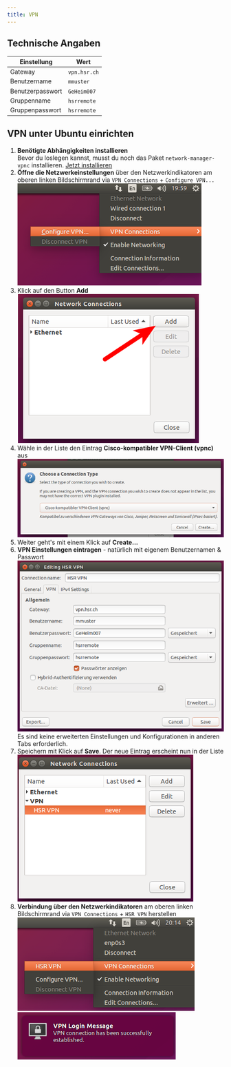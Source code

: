 ```yaml
---
title: VPN
---
```

## Technische Angaben

Einstellung | Wert
----------- | ----
Gateway | ```vpn.hsr.ch```
Benutzername | ```mmuster```
Benutzerpasswort | ```GeHeim007```
Gruppenname | ```hsrremote```
Gruppenpasswort | ```hsrremote```


## VPN unter Ubuntu einrichten

1. **Benötigte Abhängigkeiten installieren**<br>
   Bevor du loslegen kannst, musst du noch das Paket ``network-manager-vpnc`` installieren.
   [Jetzt installieren](apt://network-manager-vpnc)
2. **Öffne die Netzwerkeinstellungen** über den Netzwerkindikatoren am oberen linken Bildschirmrand via ```VPN Connections``` + ```Configure VPN...```<br>
   ![Netzwerkeinstellungen über den Netzwerkindikatoren öffnen](/assets/hsr/vpn/vpn_networkmanager_1.png)
3. Klick auf den Button **Add**<br>
  ![Klick auf den Button Add](/assets/hsr/vpn/vpn_networkmanager_2.png)
4. Wähle in der Liste den Eintrag **Cisco-kompatibler VPN-Client (vpnc)** aus<br>
  ![Cisco-kompatibler VPN-Client auswählen](/assets/hsr/vpn/vpn_networkmanager_3.png)
5. Weiter geht's mit einem Klick auf **Create...**
6. **VPN Einstellungen eintragen** - natürlich mit eigenem Benutzernamen & Passwort<br>
  ![VPN Einstellungen](/assets/hsr/vpn/vpn_networkmanager_4.png)<br>
  Es sind keine erweiterten Einstellungen und Konfigurationen in anderen Tabs erforderlich.
7. Speichern mit Klick auf **Save**. Der neue Eintrag erscheint nun in der Liste<br>
  ![HSR-VPN in der Liste der VPNs](/assets/hsr/vpn/vpn_networkmanager_5.png)
8. **Verbindung über den Netzwerkindikatoren** am oberen linken Bildschirmrand via ```VPN Connections``` + ```HSR VPN``` herstellen<br>
  ![Verbindung über den Netzwerkindikatoren herstellen](/assets/hsr/vpn/vpn_networkmanager_6.png)<br>
  ![Verbindung wurde erfolgreich hergestellt!](/assets/hsr/vpn/vpn_networkmanager_7.png)
